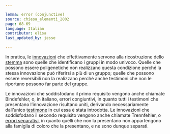 ```yaml
---

lemma: error (conjunctive)
source: chiesa_elementi_2002
page: 68-69
language: Italian
contributor: elisa
last_updated_by: jesse

---
```


In pratica, le [innovazioni](innovation.html) che effettivamente servono alla ricostruzione dello [stemma](stemma.html) sono quelle che identificano i gruppi in modo univoco. Quelle che possono essere poligenetiche non realizzano questa condizione perché la stessa innovazione può riferirsi a più di un gruppo; quelle che possono essere reversibili non la realizzano perché anche testimoni che non le riportano possono far parte del gruppe.

Le innovazioni che soddisfodano il primo requisito vengono anche chiamate Bindefehler, o, in italiano, errori congiuntivi, in quanto tutti i testimoni che presentano l’innovazione risultano uniti, derivando necessariamente dall’unico [testimone](witness.html) in cui essa è stata introdotta. Le innovazioni che soddisfodano il secondo requisito vengono anche chiamate Trennfehler, o [errori separativi](errorSeparative.html), in quanto quelli che non la presentano non appartengono alla famiglia di coloro che la presentano, e ne sono dunque separati.
